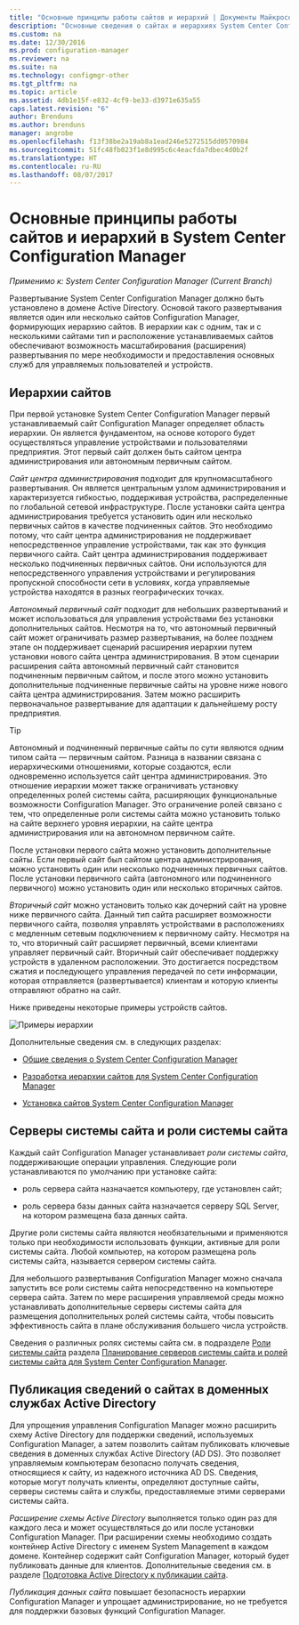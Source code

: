 ```yaml
---
title: "Основные принципы работы сайтов и иерархий | Документы Майкрософт"
description: "Основные сведения о сайтах и иерархиях System Center Configuration Manager."
ms.custom: na
ms.date: 12/30/2016
ms.prod: configuration-manager
ms.reviewer: na
ms.suite: na
ms.technology: configmgr-other
ms.tgt_pltfrm: na
ms.topic: article
ms.assetid: 4db1e15f-e832-4cf9-be33-d3971e635a55
caps.latest.revision: "6"
author: Brenduns
ms.author: brenduns
manager: angrobe
ms.openlocfilehash: f13f38be2a19ab8a1ead246e5272515dd0570984
ms.sourcegitcommit: 51fc48fb023f1e8d995c6c4eacfda7dbec4d0b2f
ms.translationtype: HT
ms.contentlocale: ru-RU
ms.lasthandoff: 08/07/2017
---
```

# <a name="fundamentals-of-sites-and-hierarchies-for-system-center-configuration-manager"></a>Основные принципы работы сайтов и иерархий в System Center Configuration Manager

*Применимо к: System Center Configuration Manager (Current Branch)*

Развертывание System Center Configuration Manager должно быть установлено в домене Active Directory. Основой такого развертывания является один или несколько сайтов Configuration Manager, формирующих иерархию сайтов. В иерархии как с одним, так и с несколькими сайтами тип и расположение устанавливаемых сайтов обеспечивают возможность масштабирования (расширения) развертывания по мере необходимости и предоставления основных служб для управляемых пользователей и устройств.

## <a name="hierarchies-of-sites"></a>Иерархии сайтов
При первой установке System Center Configuration Manager первый устанавливаемый сайт Configuration Manager определяет область иерархии. Он является фундаментом, на основе которого будет осуществляться управление устройствами и пользователями предприятия. Этот первый сайт должен быть сайтом центра администрирования или автономным первичным сайтом.  

 *Сайт центра администрирования* подходит для крупномасштабного развертывания. Он является центральным узлом администрирования и характеризуется гибкостью, поддерживая устройства, распределенные по глобальной сетевой инфраструктуре. После установки сайта центра администрирования требуется установить один или несколько первичных сайтов в качестве подчиненных сайтов. Это необходимо потому, что сайт центра администрирования не поддерживает непосредственное управление устройствами, так как это функция первичного сайта. Сайт центра администрирования поддерживает несколько подчиненных первичных сайтов. Они используются для непосредственного управления устройствами и регулирования пропускной способности сети в условиях, когда управляемые устройства находятся в разных географических точках.  

 *Автономный первичный сайт* подходит для небольших развертываний и может использоваться для управления устройствами без установки дополнительных сайтов. Несмотря на то, что автономный первичный сайт может ограничивать размер развертывания, на более позднем этапе он поддерживает сценарий расширения иерархии путем установки нового сайта центра администрирования. В этом сценарии расширения сайта автономный первичный сайт становится подчиненным первичным сайтом, и после этого можно установить дополнительные подчиненные первичные сайты на уровне ниже нового сайта центра администрирования. Затем можно расширить первоначальное развертывание для адаптации к дальнейшему росту предприятия.  

> [!TIP]  
>  Автономный и подчиненный первичные сайты по сути являются одним типом сайта — первичным сайтом. Разница в названии связана с иерархическими отношениями, которые создаются, если одновременно используется сайт центра администрирования. Это отношение иерархии может также ограничивать установку определенных ролей системы сайта, расширяющих функциональные возможности Configuration Manager. Это ограничение ролей связано с тем, что определенные роли системы сайта можно установить только на сайте верхнего уровня иерархии, на сайте центра администрирования или на автономном первичном сайте.  

 После установки первого сайта можно установить дополнительные сайты. Если первый сайт был сайтом центра администрирования, можно установить один или несколько подчиненных первичных сайтов. После установки первичного сайта (автономного или подчиненного первичного) можно установить один или несколько вторичных сайтов.  

 *Вторичный сайт* можно установить только как дочерний сайт на уровне ниже первичного сайта. Данный тип сайта расширяет возможности первичного сайта, позволяя управлять устройствами в расположениях с медленным сетевым подключением к первичному сайту. Несмотря на то, что вторичный сайт расширяет первичный, всеми клиентами управляет первичный сайт. Вторичный сайт обеспечивает поддержку устройств в удаленном расположении. Это достигается посредством сжатия и последующего управления передачей по сети информации, которая отправляется (развертывается) клиентам и которую клиенты отправляют обратно на сайт.  

 Ниже приведены некоторые примеры устройств сайтов.  

 ![Примеры иерархии](media/Hierarchy_examples.png)  

 Дополнительные сведения см. в следующих разделах:  

-   [Общие сведения о System Center Configuration Manager](../../core/understand/introduction.md)  

-   [Разработка иерархии сайтов для System Center Configuration Manager](../../core/plan-design/hierarchy/design-a-hierarchy-of-sites.md)  

-   [Установка сайтов System Center Configuration Manager](/sccm/core/servers/deploy/install/installing-sites)  

## <a name="site-system-servers-and-site-system-roles"></a>Серверы системы сайта и роли системы сайта  
 Каждый сайт Configuration Manager устанавливает *роли системы сайта*, поддерживающие операции управления. Следующие роли устанавливаются по умолчанию при установке сайта:

-   роль сервера сайта назначается компьютеру, где установлен сайт;

-   роль сервера базы данных сайта назначается серверу SQL Server, на котором размещена база данных сайта.

Другие роли системы сайта являются необязательными и применяются только при необходимости использовать функции, активные для роли системы сайта. Любой компьютер, на котором размещена роль системы сайта, называется сервером системы сайта.  

 Для небольшого развертывания Configuration Manager можно сначала запустить все роли системы сайта непосредственно на компьютере сервера сайта. Затем по мере расширения управляемой среды можно устанавливать дополнительные серверы системы сайта для размещения дополнительных ролей системы сайта, чтобы повысить эффективность сайта в плане обслуживания большего числа устройств.  

 Сведения о различных ролях системы сайта см. в подразделе [Роли системы сайта](../../core/plan-design/hierarchy/plan-for-site-system-servers-and-site-system-roles.md#bkmk_planroles) раздела [Планирование серверов системы сайта и ролей системы сайта для System Center Configuration Manager](../../core/plan-design/hierarchy/plan-for-site-system-servers-and-site-system-roles.md).

## <a name="publishing-site-information-to-active-directory-domain-services"></a>Публикация сведений о сайтах в доменных службах Active Directory  
 Для упрощения управления Configuration Manager можно расширить схему Active Directory для поддержки сведений, используемых Configuration Manager, а затем позволить сайтам публиковать ключевые сведения в доменных службах Active Directory (AD DS). Это позволяет управляемым компьютерам безопасно получать сведения, относящиеся к сайту, из надежного источника AD DS. Сведения, которые могут получать клиенты, определяют доступные сайты, серверы системы сайта и службы, предоставляемые этими серверами системы сайта.  

 *Расширение схемы Active Directory* выполняется только один раз для каждого леса и может осуществляться до или после установки Configuration Manager.   При расширении схемы необходимо создать контейнер Active Directory с именем System Management в каждом домене. Контейнер содержит сайт Configuration Manager, который будет публиковать данные для клиентов. Дополнительные сведения см. в разделе [Подготовка Active Directory к публикации сайта](../../core/plan-design/network/extend-the-active-directory-schema.md).  

 *Публикация данных сайта* повышает безопасность иерархии Configuration Manager и упрощает администрирование, но не требуется для поддержки базовых функций Configuration Manager.  
